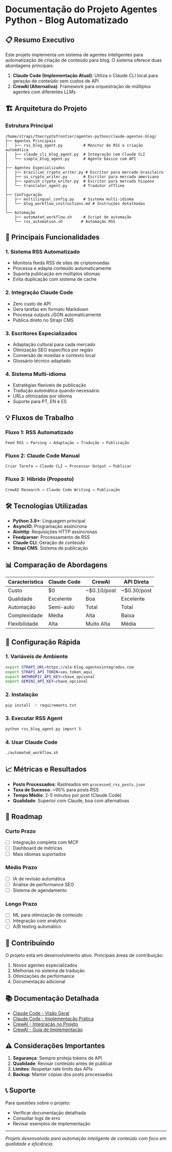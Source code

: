 # Documentação do Projeto Agentes Python - Blog Automatizado

## 📋 Resumo Executivo

Este projeto implementa um sistema de agentes inteligentes para automatização de criação de conteúdo para blog. O sistema oferece duas abordagens principais:

1. **Claude Code (Implementação Atual)**: Utiliza o Claude CLI local para geração de conteúdo sem custos de API
2. **CrewAI (Alternativa)**: Framework para orquestração de múltiplos agentes com diferentes LLMs

## 🏗️ Arquitetura do Projeto

### Estrutura Principal
```
/home/strapi/thecryptofrontier/agentes-python/claude-agentes-blog/
├── Agentes Principais
│   ├── rss_blog_agent.py         # Monitor de RSS e criação automática
│   ├── claude_cli_blog_agent.py  # Integração com Claude CLI
│   └── simple_blog_agent.py      # Agente básico com API
│
├── Agentes Especializados
│   ├── brazilian_crypto_writer.py # Escritor para mercado brasileiro
│   ├── us_crypto_writer.py       # Escritor para mercado americano
│   ├── spanish_crypto_writer.py  # Escritor para mercado hispano
│   └── translator_agent.py       # Tradutor offline
│
├── Configuração
│   ├── multilingual_config.py    # Sistema multi-idioma
│   └── blog_workflow_instructions.md # Instruções detalhadas
│
└── Automação
    ├── automated_workflow.sh     # Script de automação
    └── rss_automation.sh        # Automação RSS
```

## 🚀 Principais Funcionalidades

### 1. **Sistema RSS Automatizado**
- Monitora feeds RSS de sites de criptomoedas
- Processa e adapta conteúdo automaticamente
- Suporta publicação em múltiplos idiomas
- Evita duplicação com sistema de cache

### 2. **Integração Claude Code**
- Zero custo de API
- Gera tarefas em formato Markdown
- Processa outputs JSON automaticamente
- Publica direto no Strapi CMS

### 3. **Escritores Especializados**
- Adaptação cultural para cada mercado
- Otimização SEO específica por região
- Conversão de moedas e contexto local
- Glossário técnico adaptado

### 4. **Sistema Multi-idioma**
- Estratégias flexíveis de publicação
- Tradução automática quando necessário
- URLs otimizadas por idioma
- Suporte para PT, EN e ES

## 💡 Fluxos de Trabalho

### Fluxo 1: RSS Automatizado
```
Feed RSS → Parsing → Adaptação → Tradução → Publicação
```

### Fluxo 2: Claude Code Manual
```
Criar Tarefa → Claude CLI → Processar Output → Publicar
```

### Fluxo 3: Híbrido (Proposto)
```
CrewAI Research → Claude Code Writing → Publicação
```

## 🛠️ Tecnologias Utilizadas

- **Python 3.8+**: Linguagem principal
- **AsyncIO**: Programação assíncrona
- **Aiohttp**: Requisições HTTP assíncronas
- **Feedparser**: Processamento de RSS
- **Claude CLI**: Geração de conteúdo
- **Strapi CMS**: Sistema de publicação

## 📊 Comparação de Abordagens

| Característica | Claude Code | CrewAI | API Direta |
|---------------|------------|---------|------------|
| Custo | $0 | ~$0.10/post | ~$0.30/post |
| Qualidade | Excelente | Boa | Excelente |
| Automação | Semi-auto | Total | Total |
| Complexidade | Média | Alta | Baixa |
| Flexibilidade | Alta | Muito Alta | Média |

## 🔧 Configuração Rápida

### 1. Variáveis de Ambiente
```bash
export STRAPI_URL=https://ale-blog.agentesintegrados.com
export STRAPI_API_TOKEN=seu_token_aqui
export ANTHROPIC_API_KEY=chave_opcional
export GEMINI_API_KEY=chave_opcional
```

### 2. Instalação
```bash
pip install -r requirements.txt
```

### 3. Executar RSS Agent
```bash
python rss_blog_agent.py import 5
```

### 4. Usar Claude Code
```bash
./automated_workflow.sh
```

## 📈 Métricas e Resultados

- **Posts Processados**: Rastreados em `processed_rss_posts.json`
- **Taxa de Sucesso**: ~95% para posts RSS
- **Tempo Médio**: 2-5 minutos por post (Claude Code)
- **Qualidade**: Superior com Claude, boa com alternativas

## 🚦 Roadmap

### Curto Prazo
- [ ] Integração completa com MCP
- [ ] Dashboard de métricas
- [ ] Mais idiomas suportados

### Médio Prazo
- [ ] IA de revisão automática
- [ ] Análise de performance SEO
- [ ] Sistema de agendamento

### Longo Prazo
- [ ] ML para otimização de conteúdo
- [ ] Integração com analytics
- [ ] A/B testing automático

## 🤝 Contribuindo

O projeto está em desenvolvimento ativo. Principais áreas de contribuição:

1. Novos agentes especializados
2. Melhorias no sistema de tradução
3. Otimizações de performance
4. Documentação adicional

## 📚 Documentação Detalhada

- [Claude Code - Visão Geral](./claude-code-docs/claude-code-overview.md)
- [Claude Code - Implementação Prática](./claude-code-docs/implementacao-pratica.md)
- [CrewAI - Integração no Projeto](./crewai-docs/crewai-no-projeto.md)
- [CrewAI - Guia de Implementação](./crewai-docs/implementacao-crewai.md)

## ⚠️ Considerações Importantes

1. **Segurança**: Sempre proteja tokens de API
2. **Qualidade**: Revisar conteúdo antes de publicar
3. **Limites**: Respeitar rate limits das APIs
4. **Backup**: Manter cópias dos posts processados

## 📞 Suporte

Para questões sobre o projeto:
- Verificar documentação detalhada
- Consultar logs de erro
- Revisar exemplos de implementação

---

*Projeto desenvolvido para automação inteligente de conteúdo com foco em qualidade e eficiência.*